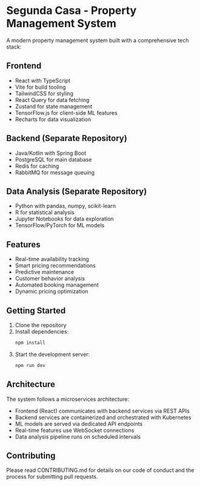 # Segunda Casa - Property Management System

A modern property management system built with a comprehensive tech stack:

## Frontend
- React with TypeScript
- Vite for build tooling
- TailwindCSS for styling
- React Query for data fetching
- Zustand for state management
- TensorFlow.js for client-side ML features
- Recharts for data visualization

## Backend (Separate Repository)
- Java/Kotlin with Spring Boot
- PostgreSQL for main database
- Redis for caching
- RabbitMQ for message queuing

## Data Analysis (Separate Repository)
- Python with pandas, numpy, scikit-learn
- R for statistical analysis
- Jupyter Notebooks for data exploration
- TensorFlow/PyTorch for ML models

## Features
- Real-time availability tracking
- Smart pricing recommendations
- Predictive maintenance
- Customer behavior analysis
- Automated booking management
- Dynamic pricing optimization

## Getting Started

1. Clone the repository
2. Install dependencies:
   ```bash
   npm install
   ```
3. Start the development server:
   ```bash
   npm run dev
   ```

## Architecture

The system follows a microservices architecture:
- Frontend (React) communicates with backend services via REST APIs
- Backend services are containerized and orchestrated with Kubernetes
- ML models are served via dedicated API endpoints
- Real-time features use WebSocket connections
- Data analysis pipeline runs on scheduled intervals

## Contributing

Please read CONTRIBUTING.md for details on our code of conduct and the process for submitting pull requests.